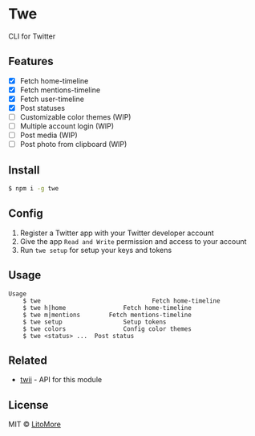 # Twe

CLI for Twitter

## Features

- [x] Fetch home-timeline
- [x] Fetch mentions-timeline
- [x] Fetch user-timeline
- [x] Post statuses
- [ ] Customizable color themes (WIP)
- [ ] Multiple account login (WIP)
- [ ] Post media (WIP)
- [ ] Post photo from clipboard (WIP)

## Install

```bash
$ npm i -g twe
```

## Config

1. Register a Twitter app with your Twitter developer account
2. Give the app `Read and Write` permission and access to your account
3. Run `twe setup` for setup your keys and tokens

## Usage

```
Usage
	$ twe								Fetch home-timeline
	$ twe h|home				Fetch home-timeline
	$ twe m|mentions		Fetch mentions-timeline
	$ twe setup					Setup tokens
	$ twe colors				Config color themes
	$ twe <status> ...	Post status
```

## Related

- [twii](https://github.com/LitoMore/twii) - API for this module

## License

MIT © [LitoMore](https://github.com/LitoMore)
